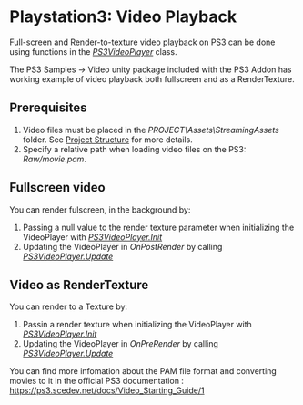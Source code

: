 Playstation3: Video Playback
============================



Full-screen and Render-to-texture video playback on PS3 can be done using functions in the _[PS3VideoPlayer](scriptref:ps3videoplayer.html.html)_ class.

The PS3 Samples -> Video unity package included with the PS3 Addon has working example of video playback both fullscreen and as a RenderTexture.

Prerequisites
-------------


1. Video files must be placed in the _PROJECT\Assets\StreamingAssets_ folder. See [Project Structure](ps3-projectstructure.html) for more details.
1. Specify a relative path when loading video files on the PS3: _Raw/movie.pam_.


Fullscreen video
----------------


You can render fulscreen, in the background by:

1. Passing a null value to the render texture parameter when initializing the VideoPlayer with _[PS3VideoPlayer.Init](scriptref:ps3videoplayer.init.html.html)_
1. Updating the VideoPlayer in _OnPostRender_ by calling _[PS3VideoPlayer.Update](scriptref:ps3videoplayer.update.html.html)_


Video as RenderTexture
----------------------


You can render to a Texture by:

1. Passin a render texture when initializing the VideoPlayer with _[PS3VideoPlayer.Init](scriptref:ps3videoplayer.init.html.html)_
1. Updating the VideoPlayer in _OnPreRender_ by calling _[PS3VideoPlayer.Update](scriptref:ps3videoplayer.update.html.html)_


You can find more infomation about the PAM file format and converting movies to it in the official PS3 documentation : https://ps3.scedev.net/docs/Video_Starting_Guide/1
